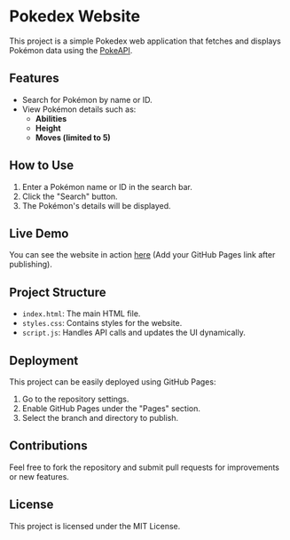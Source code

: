 # Pokedex Website

This project is a simple Pokedex web application that fetches and displays Pokémon data using the [PokeAPI](https://pokeapi.co/).

## Features
- Search for Pokémon by name or ID.
- View Pokémon details such as:
  - **Abilities**
  - **Height**
  - **Moves (limited to 5)**

## How to Use
1. Enter a Pokémon name or ID in the search bar.
2. Click the "Search" button.
3. The Pokémon's details will be displayed.

## Live Demo
You can see the website in action [here](#) (Add your GitHub Pages link after publishing).

## Project Structure
- `index.html`: The main HTML file.
- `styles.css`: Contains styles for the website.
- `script.js`: Handles API calls and updates the UI dynamically.

## Deployment
This project can be easily deployed using GitHub Pages:
1. Go to the repository settings.
2. Enable GitHub Pages under the "Pages" section.
3. Select the branch and directory to publish.

## Contributions
Feel free to fork the repository and submit pull requests for improvements or new features.

## License
This project is licensed under the MIT License.
